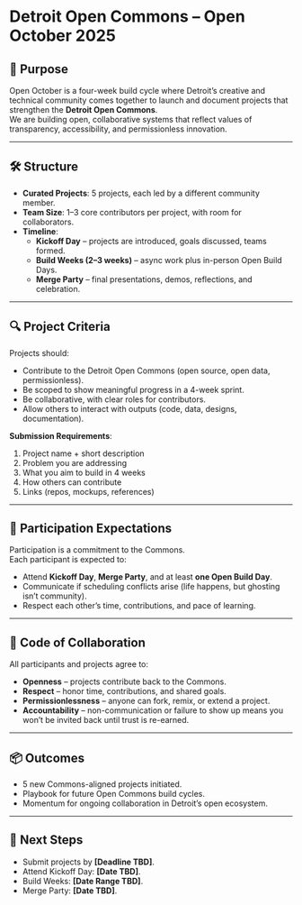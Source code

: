 # Detroit Open Commons – Open October 2025

## 🎯 Purpose
Open October is a four-week build cycle where Detroit’s creative and technical community comes together to launch and document projects that strengthen the **Detroit Open Commons**.  
We are building open, collaborative systems that reflect values of transparency, accessibility, and permissionless innovation.

---

## 🛠 Structure
- **Curated Projects**: 5 projects, each led by a different community member.  
- **Team Size**: 1–3 core contributors per project, with room for collaborators.  
- **Timeline**:
  - **Kickoff Day** – projects are introduced, goals discussed, teams formed.  
  - **Build Weeks (2–3 weeks)** – async work plus in-person Open Build Days.  
  - **Merge Party** – final presentations, demos, reflections, and celebration.  

---

## 🔍 Project Criteria
Projects should:
- Contribute to the Detroit Open Commons (open source, open data, permissionless).  
- Be scoped to show meaningful progress in a 4-week sprint.  
- Be collaborative, with clear roles for contributors.  
- Allow others to interact with outputs (code, data, designs, documentation).  

**Submission Requirements**:
1. Project name + short description  
2. Problem you are addressing  
3. What you aim to build in 4 weeks  
4. How others can contribute  
5. Links (repos, mockups, references)  

---

## 👥 Participation Expectations
Participation is a commitment to the Commons.  
Each participant is expected to:  
- Attend **Kickoff Day**, **Merge Party**, and at least **one Open Build Day**.  
- Communicate if scheduling conflicts arise (life happens, but ghosting isn’t community).  
- Respect each other’s time, contributions, and pace of learning.  

---

## 📜 Code of Collaboration
All participants and projects agree to:  
- **Openness** – projects contribute back to the Commons.  
- **Respect** – honor time, contributions, and shared goals.  
- **Permissionlessness** – anyone can fork, remix, or extend a project.  
- **Accountability** – non-communication or failure to show up means you won’t be invited back until trust is re-earned.  

---

## 📦 Outcomes
- 5 new Commons-aligned projects initiated.  
- Playbook for future Open Commons build cycles.  
- Momentum for ongoing collaboration in Detroit’s open ecosystem.  

---

## 🚀 Next Steps
- Submit projects by **[Deadline TBD]**.  
- Attend Kickoff Day: **[Date TBD]**.  
- Build Weeks: **[Date Range TBD]**.  
- Merge Party: **[Date TBD]**.  
